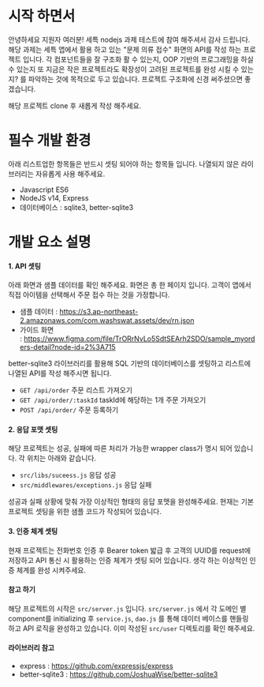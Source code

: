 # 시작 하면서
안녕하세요 지원자 여러분! 세특 nodejs 과제 테스트에 참여 해주셔서 감사 드립니다. 해당 과제는 세특 앱에서 활용 하고 있는 "문제 의류 접수" 화면의 API를 작성 하는 프로젝트 입니다. 각 컴포넌트들을 잘 구조화 활 수 있는지, OOP 기반의 프로그래밍을 하실 수 있는지 또 지금은 작은 프로젝트라도 확장성이 고려된 프로젝트를 완성 시킬 수 있는지? 를 파악하는 것에 목적으로 두고 있습니다. 프로젝트 구조화에 신경 써주셨으면 좋겠습니다.

해당 프로젝트 clone 후 새롭게 작성 해주세요.

# 필수 개발 환경
아래 리스트업한 항목들은 반드시 셋팅 되어야 하는 항목들 입니다. 나열되지 않은 라이브러리는 자유롭게 사용 해주세요.
- Javascript ES6
- NodeJS v14, Express
- 데이터베이스 : sqlite3, better-sqlite3


# 개발 요소 설명
#### 1. API 셋팅
아래 화면과 샘플 데이터를 확인 해주세요. 
화면은 총 한 페이지 입니다. 고객이 앱에서 직접 아이템을 선택해서 주문 접수 하는 것을 가정합니다.
- 샘플 데이터 : https://s3.ap-northeast-2.amazonaws.com/com.washswat.assets/dev/rn.json
- 가이드 화면 : https://www.figma.com/file/TrORrNvLo5SdtSEArh2SDO/sample_myorders-detail?node-id=2%3A715



better-sqlite3 라이브러리를 활용해 SQL 기반의 데이터베이스를 셋팅하고 리스트에 나열된 API를 작성 해주시면 됩니다.
- `GET /api/order` 주문 리스트 가져오기
- `GET /api/order/:taskId` taskId에 해당하는 1개 주문 가져오기
- `POST /api/order/` 주문 등록하기

#### 2. 응답 포맷 셋팅
해당 프로젝트는 성공, 실패에 따른 처리가 가능한 wrapper class가 명시 되어 있습니다. 각 위치는 아래와 같습니다.
- `src/libs/suceess.js` 응답 성공
- `src/middlewares/exceptions.js` 응답 실패

성공과 실패 상황에 맞춰 가장 이상적인 형태의 응답 포맷을 완성해주세요. 현재는 기본 프로젝트 셋팅을 위한 샘플 코드가 작성되어 있습니다.

#### 3. 인증 체계 셋팅
현재 프로젝트는 전화번호 인증 후 Bearer token 밟급 후 고객의 UUID를 request에 저장하고 API 통신 시 활용하는 인증 체계가 셋팅 되어 있습니다. 생각 하는 이상적인 인증 체계를 완성 시켜주세요.

#### 참고 하기
해당 프로젝트의 시작은 `src/server.js` 입니다. `src/server.js` 에서 각 도메인 별 component를 initializing 후 `service.js`, `dao.js` 를 통해 데이터 베이스를 핸들링 하고 API 로직을 완성하고 있습니다. 이미 작성된 `src/user` 디렉토리를 확인 해주세요.

#### 라이브러리 참고
- express : https://github.com/expressjs/express
- better-sqlite3 : https://github.com/JoshuaWise/better-sqlite3
